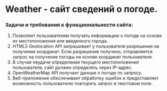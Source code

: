 # Weather - сайт сведений о погоде.
### Задачи и требования к функциональности сайта:
1) Позволяет пользователям получать информацию о погоде на основе их местоположения или введенного города.
2) HTML5 Geolocation API запрашивает у пользователя разрешение на получение координат. Если разрешение получено, отправляется запрос на получение погоды на основе координат пользователя.
3) В случае неудачи определения текущего местоположения пользователя, сайт должен определять через IP-адрес.
4) OpenWeatherMap API получает данные о погоде по запросу.
5) Веб-приложение обеспечивает обработку ошибок и предоставляет возможность пользователю повторить запрос в текстовом поле.
